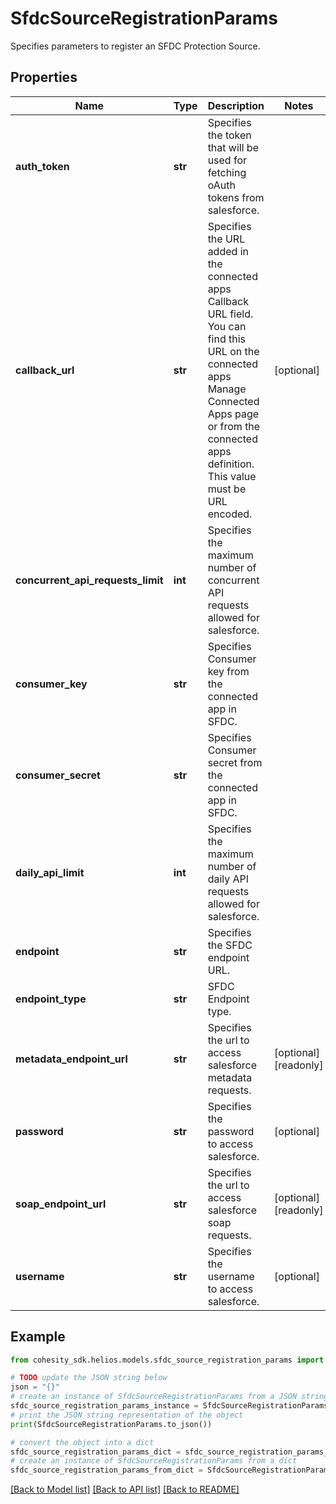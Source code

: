 # SfdcSourceRegistrationParams

Specifies parameters to register an SFDC Protection Source.

## Properties

Name | Type | Description | Notes
------------ | ------------- | ------------- | -------------
**auth_token** | **str** | Specifies the token that will be used for fetching oAuth tokens from salesforce. | 
**callback_url** | **str** | Specifies the URL added in the connected apps Callback URL field. You can find this URL on the connected apps Manage Connected Apps page or from the connected apps definition. This value must be URL encoded. | [optional] 
**concurrent_api_requests_limit** | **int** | Specifies the maximum number of concurrent API requests allowed for salesforce. | 
**consumer_key** | **str** | Specifies Consumer key from the connected app in SFDC. | 
**consumer_secret** | **str** | Specifies Consumer secret from the connected app in SFDC. | 
**daily_api_limit** | **int** | Specifies the maximum number of daily API requests allowed for salesforce. | 
**endpoint** | **str** | Specifies the SFDC endpoint URL. | 
**endpoint_type** | **str** | SFDC Endpoint type. | 
**metadata_endpoint_url** | **str** | Specifies the url to access salesforce metadata requests. | [optional] [readonly] 
**password** | **str** | Specifies the password to access salesforce. | [optional] 
**soap_endpoint_url** | **str** | Specifies the url to access salesforce soap requests. | [optional] [readonly] 
**username** | **str** | Specifies the username to access salesforce. | [optional] 

## Example

```python
from cohesity_sdk.helios.models.sfdc_source_registration_params import SfdcSourceRegistrationParams

# TODO update the JSON string below
json = "{}"
# create an instance of SfdcSourceRegistrationParams from a JSON string
sfdc_source_registration_params_instance = SfdcSourceRegistrationParams.from_json(json)
# print the JSON string representation of the object
print(SfdcSourceRegistrationParams.to_json())

# convert the object into a dict
sfdc_source_registration_params_dict = sfdc_source_registration_params_instance.to_dict()
# create an instance of SfdcSourceRegistrationParams from a dict
sfdc_source_registration_params_from_dict = SfdcSourceRegistrationParams.from_dict(sfdc_source_registration_params_dict)
```
[[Back to Model list]](../README.md#documentation-for-models) [[Back to API list]](../README.md#documentation-for-api-endpoints) [[Back to README]](../README.md)


